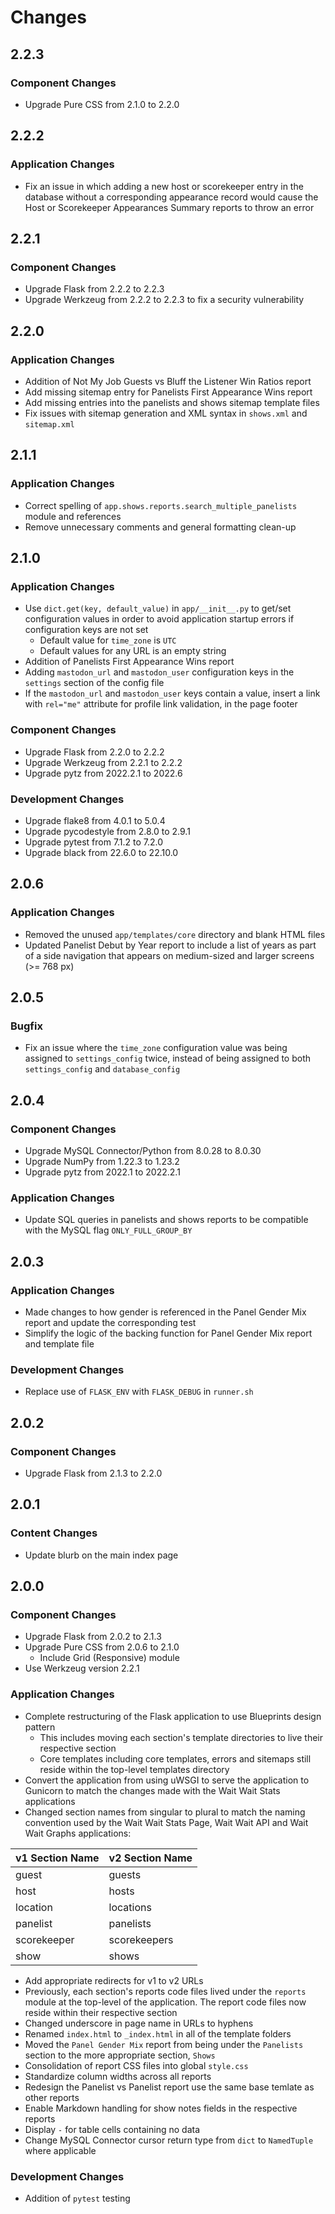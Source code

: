 # Changes

## 2.2.3

### Component Changes

- Upgrade Pure CSS from 2.1.0 to 2.2.0

## 2.2.2

### Application Changes

- Fix an issue in which adding a new host or scorekeeper entry in the database without a corresponding appearance record would cause the Host or Scorekeeper Appearances Summary reports to throw an error

## 2.2.1

### Component Changes

- Upgrade Flask from 2.2.2 to 2.2.3
- Upgrade Werkzeug from 2.2.2 to 2.2.3 to fix a security vulnerability

## 2.2.0

### Application Changes

- Addition of Not My Job Guests vs Bluff the Listener Win Ratios report
- Add missing sitemap entry for Panelists First Appearance Wins report
- Add missing entries into the panelists and shows sitemap template files
- Fix issues with sitemap generation and XML syntax in `shows.xml` and `sitemap.xml`

## 2.1.1

### Application Changes

- Correct spelling of `app.shows.reports.search_multiple_panelists` module and references
- Remove unnecessary comments and general formatting clean-up

## 2.1.0

### Application Changes

- Use `dict.get(key, default_value)` in `app/__init__.py` to get/set configuration values in order to avoid application startup errors if configuration keys are not set
  - Default value for `time_zone` is `UTC`
  - Default values for any URL is an empty string
- Addition of Panelists First Appearance Wins report
- Adding `mastodon_url` and `mastodon_user` configuration keys in the `settings` section of the config file
- If the `mastodon_url` and `mastodon_user` keys contain a value, insert a link with `rel="me"` attribute for profile link validation, in the page footer

### Component Changes

- Upgrade Flask from 2.2.0 to 2.2.2
- Upgrade Werkzeug from 2.2.1 to 2.2.2
- Upgrade pytz from 2022.2.1 to 2022.6

### Development Changes

- Upgrade flake8 from 4.0.1 to 5.0.4
- Upgrade pycodestyle from 2.8.0 to 2.9.1
- Upgrade pytest from 7.1.2 to 7.2.0
- Upgrade black from 22.6.0 to 22.10.0

## 2.0.6

### Application Changes

- Removed the unused `app/templates/core` directory and blank HTML files
- Updated Panelist Debut by Year report to include a list of years as part of a side navigation that appears on medium-sized and larger screens (>= 768 px)

## 2.0.5

### Bugfix

- Fix an issue where the `time_zone` configuration value was being assigned to `settings_config` twice, instead of being assigned to both `settings_config` and `database_config`

## 2.0.4

### Component Changes

- Upgrade MySQL Connector/Python from 8.0.28 to 8.0.30
- Upgrade NumPy from 1.22.3 to 1.23.2
- Upgrade pytz from 2022.1 to 2022.2.1

### Application Changes

- Update SQL queries in panelists and shows reports to be compatible with the MySQL flag `ONLY_FULL_GROUP_BY`

## 2.0.3

### Application Changes

- Made changes to how gender is referenced in the Panel Gender Mix report and update the corresponding test
- Simplify the logic of the backing function for Panel Gender Mix report and template file

### Development Changes

- Replace use of `FLASK_ENV` with `FLASK_DEBUG` in `runner.sh`

## 2.0.2

### Component Changes

- Upgrade Flask from 2.1.3 to 2.2.0

## 2.0.1

### Content Changes

- Update blurb on the main index page

## 2.0.0

### Component Changes

- Upgrade Flask from 2.0.2 to 2.1.3
- Upgrade Pure CSS from 2.0.6 to 2.1.0
  - Include Grid (Responsive) module
- Use Werkzeug version 2.2.1

### Application Changes

- Complete restructuring of the Flask application to use Blueprints design pattern
  - This includes moving each section's template directories to live their respective section
  - Core templates including core templates, errors and sitemaps still reside within the top-level templates directory
- Convert the application from using uWSGI to serve the application to Gunicorn to match the changes made with the Wait Wait Stats applications
- Changed section names from singular to plural to match the naming convention used by the Wait Wait Stats Page, Wait Wait API and Wait Wait Graphs applications:

| v1 Section Name | v2 Section Name |
|-----------------|-----------------|
| guest           | guests          |
| host            | hosts           |
| location        | locations       |
| panelist        | panelists       |
| scorekeeper     | scorekeepers    |
| show            | shows           |

- Add appropriate redirects for v1 to v2 URLs
- Previously, each section's reports code files lived under the `reports` module at the top-level of the application. The report code files now reside within their respective section
- Changed underscore in page name in URLs to hyphens
- Renamed `index.html` to `_index.html` in all of the template folders
- Moved the `Panel Gender Mix` report from being under the `Panelists` section to the more appropriate section, `Shows`
- Consolidation of report CSS files into global `style.css`
- Standardize column widths across all reports
- Redesign the Panelist vs Panelist report use the same base temlate as other reports
- Enable Markdown handling for show notes fields in the respective reports
- Display `-` for table cells containing no data
- Change MySQL Connector cursor return type from `dict` to `NamedTuple` where applicable

### Development Changes

- Addition of `pytest` testing
